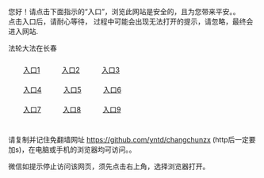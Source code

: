 您好！请点击下面指示的“入口”，浏览此网站是安全的，且为您带来平安。。 <br/>
点击入口后，请耐心等待， 过程中可能会出现无法打开的提示，请忽略，最终会进入网站. </br>

法轮大法在长春<br/>
<div style="padding:10px"><a style="margin:20px" target="_blank" href="https://d2n93lshn0hwfz.cloudfront.net/2Qpsp?gydhec" id="ccLink1" rel="nofollow">入口1</a> <a target="_blank" style="margin:20px" href="https://d2ggvyvrgz3q33.cloudfront.net/2Qpsp?jsdlofru" id="ccLink2" rel="nofollow">入口2</a> <a style="margin:20px" target="_blank" href="https://d1veyb6y0iqrv7.cloudfront.net/2Qpsp?ntxprw" id="ccLink3" rel="nofollow">入口3</a></div>

<div style="padding:10px" ><a style="margin:20px" target="_blank" href="https://d2n93lshn0hwfz.cloudfront.net/2Qpsp?gydhec" id="ccLink4" rel="nofollow">入口4</a> <a style="margin:20px" href="https://d2ggvyvrgz3q33.cloudfront.net/2Qpsp?jsdlofru" target="_blank" id="ccLink5" rel="nofollow">入口5</a> <a style="margin:20px" href="https://d1veyb6y0iqrv7.cloudfront.net/2Qpsp?ntxprw" target="_blank" id="ccLink6" rel="nofollow">入口6</a></div>

<div style="padding:10px"><a style="margin:20px" target="_blank" href="https://d2n93lshn0hwfz.cloudfront.net/2Qpsp?gydhec" id="ccLink7" rel="nofollow">入口7</a> <a style="margin:20px" href="https://d2ggvyvrgz3q33.cloudfront.net/2Qpsp?jsdlofru" target="_blank" id="ccLink8" rel="nofollow">入口8</a> <a style="margin:20px" target="_blank" href="https://d1veyb6y0iqrv7.cloudfront.net/2Qpsp?ntxprw" id="ccLink9" rel="nofollow">入口9</a></div>

<br/>



请复制并记住免翻墙网址 https://github.com/yntd/changchunzx (http后一定要加s)，在电脑或手机的浏览器均可访问。。<br/>

微信如提示停止访问该网页，须先点击右上角，选择浏览器打开。

